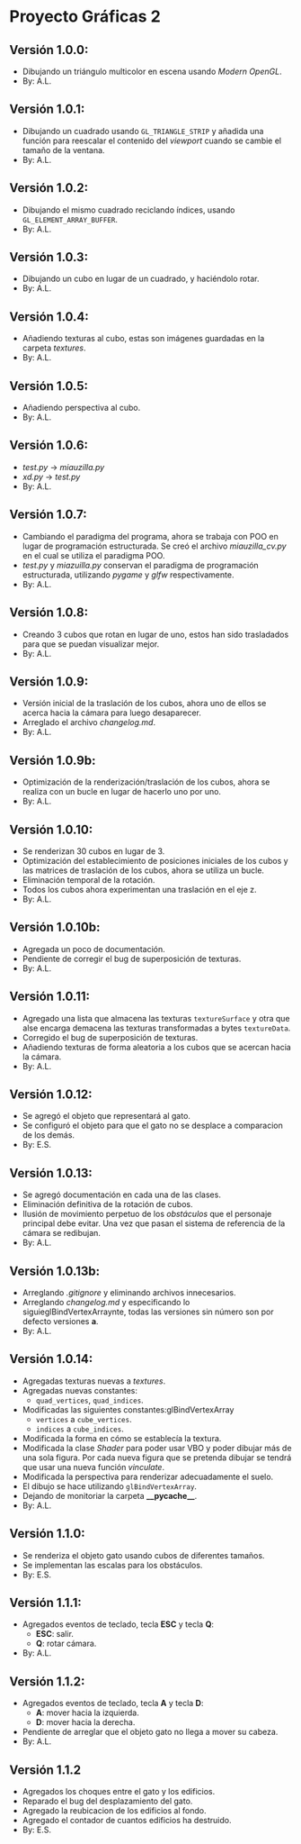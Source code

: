 # Proyecto Gráficas 2

## Versión 1.0.0:
-   Dibujando un triángulo multicolor en escena usando _Modern OpenGL_.
-   By: A.L.

## Versión 1.0.1:
-   Dibujando un cuadrado usando `GL_TRIANGLE_STRIP` y añadida una función para reescalar el contenido del _viewport_ cuando se cambie el tamaño de la ventana.
-   By: A.L.

## Versión 1.0.2:
-   Dibujando el mismo cuadrado reciclando índices, usando `GL_ELEMENT_ARRAY_BUFFER`.
-   By: A.L.

## Versión 1.0.3:
-   Dibujando un cubo en lugar de un cuadrado, y haciéndolo rotar.
-   By: A.L.

## Versión 1.0.4:
-   Añadiendo texturas al cubo, estas son imágenes guardadas en la carpeta _textures_.
-   By: A.L.

## Versión 1.0.5:
-   Añadiendo perspectiva al cubo.
-   By: A.L.

## Versión 1.0.6:
-   _test.py_ -> _miauzilla.py_
-   _xd.py_ -> _test.py_
-   By: A.L.

## Versión 1.0.7:
-   Cambiando el paradigma del programa, ahora se trabaja con POO en lugar de programación estructurada. Se creó el archivo _miauzilla\_cv.py_ en el cual se utiliza el paradigma POO.
-   _test.py_ y _miazuilla.py_ conservan el paradigma de programación estructurada, utilizando _pygame_ y _glfw_ respectivamente.
-   By: A.L.

## Versión 1.0.8:
-   Creando 3 cubos que rotan en lugar de uno, estos han sido trasladados para que se puedan visualizar mejor.
-   By: A.L.

## Versión 1.0.9:
-   Versión inicial de la traslación de los cubos, ahora uno de ellos se acerca hacia la cámara para luego desaparecer.
-   Arreglado el archivo _changelog.md_.
-   By: A.L.

## Versión 1.0.9b:
-   Optimización de la renderización/traslación de los cubos, ahora se realiza con un bucle en lugar de hacerlo uno por uno.
-   By: A.L.

## Versión 1.0.10:
-   Se renderizan 30 cubos en lugar de 3.
-   Optimización del establecimiento de posiciones iniciales de los cubos y las matrices de traslación de los cubos, ahora se utiliza un bucle.
-   Eliminación temporal de la rotación.
-   Todos los cubos ahora experimentan una traslación en el eje z.
-   By: A.L.

## Versión 1.0.10b:
-   Agregada un poco de documentación.
-   Pendiente de corregir el bug de superposición de texturas.
-   By: A.L.

## Versión 1.0.11:
-   Agregado una lista que almacena las texturas `textureSurface` y otra que alse encarga demacena las texturas transformadas a bytes `textureData`.
-   Corregido el bug de superposición de texturas.
-   Añadiendo texturas de forma aleatoria a los cubos que se acercan hacia la cámara.
-   By: A.L.

## Versión 1.0.12:
-   Se agregó el objeto que representará al gato.
-   Se configuró el objeto para que el gato no se desplace a comparacion de los demás.
-   By: E.S.

## Versión 1.0.13:
-   Se agregó documentación en cada una de las clases.
-   Eliminación definitiva de la rotación de cubos.
-   Ilusión de movimiento perpetuo de los _obstáculos_ que el personaje principal debe evitar. Una vez que pasan el sistema de referencia de la cámara se redibujan.
-   By: A.L.

## Versión 1.0.13b:
-   Arreglando _.gitignore_ y eliminando archivos innecesarios.
-   Arreglando _changelog.md_ y especificando lo siguieglBindVertexArraynte, todas las versiones sin número son por defecto versiones **a**.
-   By: A.L.

## Versión 1.0.14:
-   Agregadas texturas nuevas a _textures_.
-   Agregadas nuevas constantes:
    -   `quad_vertices`, `quad_indices`.
-   Modificadas las siguientes constantes:glBindVertexArray
    -   `vertices` a `cube_vertices`.
    -   `indices` a `cube_indices`.
-   Modificada la forma en cómo se establecía la textura.
-   Modificada la clase _Shader_ para poder usar VBO y poder dibujar más de una sola figura. Por cada nueva figura que se pretenda dibujar se tendrá que usar una nueva función _vinculate_.
-   Modificada la perspectiva para renderizar adecuadamente el suelo.
-   El dibujo se hace utilizando `glBindVertexArray`.
-   Dejando de monitoriar la carpeta __\_\_pycache\_\___.
-   By: A.L.

## Versión 1.1.0:
-   Se renderiza el objeto gato usando cubos de diferentes tamaños.
-   Se implementan las escalas para los obstáculos.
-   By: E.S. 

## Versión 1.1.1:
-   Agregados eventos de teclado, tecla **ESC** y tecla **Q**:
    -   **ESC**: salir.
    -   **Q**: rotar cámara.
- By: A.L.

## Versión 1.1.2:
-   Agregados eventos de teclado, tecla **A** y tecla **D**:
    -   **A**: mover hacia la izquierda.
    -   **D**: mover hacia la derecha.
-   Pendiente de arreglar que el objeto gato no llega a mover su cabeza.
- By: A.L.

## Versión 1.1.2
-   Agregados los choques entre el gato y los edificios.
-   Reparado el bug del desplazamiento del gato.
-   Agregado la reubicacion de los edificios al fondo.
-   Agregado el contador de cuantos edificios ha destruido.
-   By: E.S.
